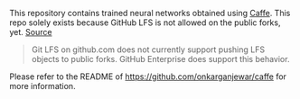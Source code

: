 This repository contains trained neural networks obtained using [Caffe](https://github.com/onkarganjewar/caffe). This repo solely exists because GitHub LFS is not allowed on the public forks, yet. [Source](https://github.com/git-lfs/git-lfs/issues/1906#issuecomment-390085699)
>  Git LFS on github.com does not currently support pushing LFS objects to public forks. GitHub Enterprise does support this behavior.

Please refer to the README of https://github.com/onkarganjewar/caffe for more information. 
